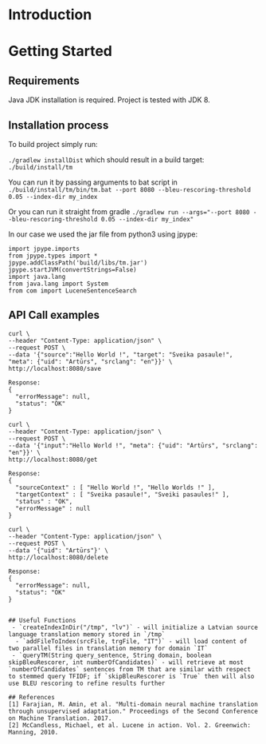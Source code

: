 # Introduction 

# Getting Started
## Requirements
Java JDK installation is required. Project is tested with JDK 8.

## Installation process
To build project simply run:

`./gradlew installDist`
which should result in a build target:
`./build/install/tm`

You can run it by passing arguments to  bat script in 
`./build/install/tm/bin/tm.bat --port 8080 --bleu-rescoring-threshold 0.05 --index-dir my_index`

Or you can run it straight from gradle 
`./gradlew run --args="--port 8080 --bleu-rescoring-threshold 0.05 --index-dir my_index"`

In our case we used the jar file from python3 using jpype:

```import jpype
import jpype.imports
from jpype.types import *
jpype.addClassPath('build/libs/tm.jar')
jpype.startJVM(convertStrings=False)
import java.lang
from java.lang import System
from com import LuceneSentenceSearch
```


## API Call examples
```
curl \
--header "Content-Type: application/json" \
--request POST \
--data '{"source":"Hello World !", "target": "Sveika pasaule!", "meta": {"uid": "Artūrs", "srclang": "en"}}' \
http://localhost:8080/save

Response: 
{
  "errorMessage": null,
  "status": "OK"
}
```

```
curl \
--header "Content-Type: application/json" \
--request POST \
--data '{"input":"Hello World !", "meta": {"uid": "Artūrs", "srclang": "en"}}' \
http://localhost:8080/get

Response: 
{
  "sourceContext" : [ "Hello World !", "Hello Worlds !" ],
  "targetContext" : [ "Sveika pasaule!", "Sveiki pasaules!" ],
  "status" : "OK",
  "errorMessage" : null
}

```

```
curl \
--header "Content-Type: application/json" \
--request POST \
--data '{"uid": "Artūrs"}' \
http://localhost:8080/delete

Response: 
{
  "errorMessage": null,
  "status": "OK"
}


## Useful Functions
 - `createIndexInDir("/tmp", "lv")` - will initialize a Latvian source language translation memory stored in `/tmp`
  - `addFileToIndex(srcFile, trgFile, "IT")` - will load content of two parallel files in translation memory for domain `IT`
 - `queryTM(String query_sentence, String domain, boolean skipBleuRescorer, int numberOfCandidates)` - will retrieve at most `numberOfCandidates` sentences from TM that are similar with respect to stemmed query TFIDF; if `skipBleuRescorer is `True` then will also use BLEU rescoring to refine results further

## References
[1] Farajian, M. Amin, et al. "Multi-domain neural machine translation through unsupervised adaptation." Proceedings of the Second Conference on Machine Translation. 2017.
[2] McCandless, Michael, et al. Lucene in action. Vol. 2. Greenwich: Manning, 2010.

